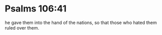 # Psalms 106:41

he gave them into the hand of the nations, so that those who hated them ruled over them.
